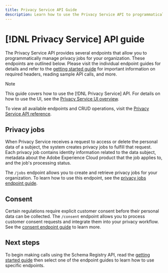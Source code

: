 ```yaml
---
title: Privacy Service API Guide
description: Learn how to use the Privacy Service API to programmatically manage privacy jobs for supported Adobe Experience Cloud applications.
---
```

# [!DNL Privacy Service] API guide

The Privacy Service API provides several endpoints that allow you to programmatically manage privacy jobs for your organization. These endpoints are outlined below. Please visit the individual endpoint guides for details and refer to the [getting started guide](./getting-started.md) for important information on required headers, reading sample API calls, and more.

>[!NOTE]
>
>This guide covers how to use the [!DNL Privacy Service] API. For details on how to use the UI, see the [Privacy Service UI overview](../ui/overview.md).

To view all available endpoints and CRUD operations, visit the [Privacy Service API reference](https://www.adobe.io/experience-platform-apis/references/privacy-service/).

## Privacy jobs

When Privacy Service receives a request to access or delete the personal data of a subject, the system creates privacy jobs to fulfill that request. Each privacy job contains identity information related to the data subject, metadata about the Adobe Experience Cloud product that the job applies to, and the job's processing status. 

The `/jobs` endpoint allows you to create and retrieve privacy jobs for your organization. To learn how to use this endpoint, see the [privacy jobs endpoint guide](./privacy-jobs.md).

## Consent

Certain regulations require explicit customer consent before their personal data can be collected. The `/consent` endpoint allows you to process customer consent requests and integrate them into your privacy workflow. See the [consent endpoint guide](./consent.md) to learn more.

## Next steps

To begin making calls using the Schema Registry API, read the [getting started guide](./getting-started.md) then select one of the endpoint guides to learn how to use specific endpoints.
